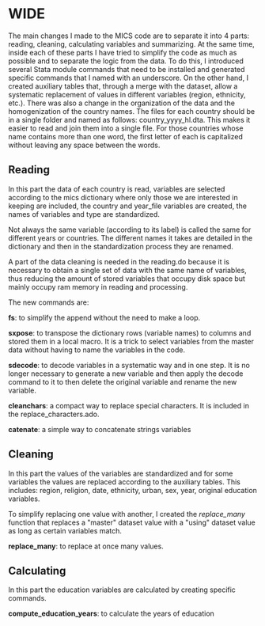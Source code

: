 # WIDE

The main changes I made to the MICS code are to separate it into 4 parts: reading, cleaning, calculating variables and summarizing. At the same time, inside each of these parts I have tried to simplify the code as much as possible and to separate the logic from the data. To do this, I introduced several Stata module commands that need to be installed and generated specific commands that I named with an underscore. On the other hand, I created auxiliary tables that, through a merge with the dataset, allow a systematic replacement of values in different variables (region, ethnicity, etc.). There was also a change in the organization of the data and the homogenization of the country names. The files for each country should be in a single folder and named as follows: country_yyyy_hl.dta. This makes it easier to read and join them into a single file. For those countries whose name contains more than one word, the first letter of each is capitalized without leaving any space between the words.


## Reading

In this part the data of each country is read, variables are selected according to the mics dictionary where only those we are interested in keeping are included, the country and year_file variables are created, the names of variables and type are standardized.

Not always the same variable (according to its label) is called the same for different years or countries. The different names it takes are detailed in the dictionary and then in the standardization process they are renamed.

A part of the data cleaning is needed in the reading.do because it is necessary to obtain a single set of data with the same name of variables, thus reducing the amount of stored variables that occupy disk space but mainly occupy ram memory in reading and processing.

The new commands are:

**fs**: to simplify the append without the need to make a loop.

**sxpose**: to transpose the dictionary rows (variable names) to columns and stored them in a local macro. It is a trick to select variables from the master data without having to name the variables in the code.

**sdecode**: to decode variables in a systematic way and in one step. It is no longer necessary to generate a new variable and then apply the decode command to it to then delete the original variable and rename the new variable.

**cleanchars**: a compact way to replace special characters. It is included in the replace_characters.ado.

**catenate**: a simple way to concatenate strings variables

## Cleaning

In this part the values of the variables are standardized and for some variables the values are replaced according to the auxiliary tables. This includes: region, religion, date, ethnicity, urban, sex, year, original education variables. 

To simplify replacing one value with another, I created the *replace_many* function that replaces a "master" dataset value with a "using" dataset value as long as certain variables match. 

**replace_many**: to replace at once many values.


## Calculating

In this part the education variables are calculated by creating specific commands.

**compute_education_years**: to calculate the years of education

